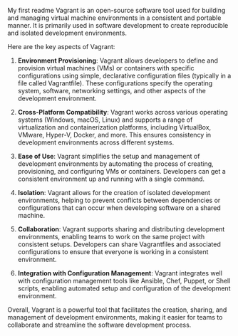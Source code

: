 My first readme
Vagrant is an open-source software tool used for building and managing virtual machine environments in a consistent and portable manner. It is primarily used in software development to create reproducible and isolated development environments.

Here are the key aspects of Vagrant:

1. **Environment Provisioning**: Vagrant allows developers to define and provision virtual machines (VMs) or containers with specific configurations using simple, declarative configuration files (typically in a file called Vagrantfile). These configurations specify the operating system, software, networking settings, and other aspects of the development environment.

2. **Cross-Platform Compatibility**: Vagrant works across various operating systems (Windows, macOS, Linux) and supports a range of virtualization and containerization platforms, including VirtualBox, VMware, Hyper-V, Docker, and more. This ensures consistency in development environments across different systems.

3. **Ease of Use**: Vagrant simplifies the setup and management of development environments by automating the process of creating, provisioning, and configuring VMs or containers. Developers can get a consistent environment up and running with a single command.

4. **Isolation**: Vagrant allows for the creation of isolated development environments, helping to prevent conflicts between dependencies or configurations that can occur when developing software on a shared machine.

5. **Collaboration**: Vagrant supports sharing and distributing development environments, enabling teams to work on the same project with consistent setups. Developers can share Vagrantfiles and associated configurations to ensure that everyone is working in a consistent environment.

6. **Integration with Configuration Management**: Vagrant integrates well with configuration management tools like Ansible, Chef, Puppet, or Shell scripts, enabling automated setup and configuration of the development environment.

Overall, Vagrant is a powerful tool that facilitates the creation, sharing, and management of development environments, making it easier for teams to collaborate and streamline the software development process.
